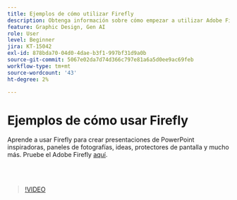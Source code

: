 ```yaml
---
title: Ejemplos de cómo utilizar Firefly
description: Obtenga información sobre cómo empezar a utilizar Adobe Firefly en firefly.adobe.com
feature: Graphic Design, Gen AI
role: User
level: Beginner
jira: KT-15042
exl-id: 878bda70-04d0-4dae-b3f1-997bf31d9a0b
source-git-commit: 5067e02da7d74d366c797e81a6a5d0ee9ac69feb
workflow-type: tm+mt
source-wordcount: '43'
ht-degree: 2%

---
```


# Ejemplos de cómo usar Firefly

Aprende a usar Firefly para crear presentaciones de PowerPoint inspiradoras, paneles de fotografías, ideas, protectores de pantalla y mucho más. Pruebe el Adobe Firefly [aquí](https://firefly.adobe.com/).

<br> 

>[!VIDEO](https://video.tv.adobe.com/v/3437059?quality=12&learn=on&hidetitle=true&captions=spa)
